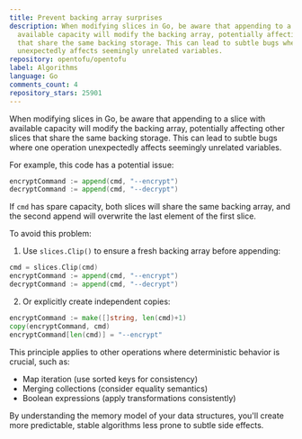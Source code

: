 ```yaml
---
title: Prevent backing array surprises
description: When modifying slices in Go, be aware that appending to a slice with
  available capacity will modify the backing array, potentially affecting other slices
  that share the same backing storage. This can lead to subtle bugs where one operation
  unexpectedly affects seemingly unrelated variables.
repository: opentofu/opentofu
label: Algorithms
language: Go
comments_count: 4
repository_stars: 25901
---
```


When modifying slices in Go, be aware that appending to a slice with available capacity will modify the backing array, potentially affecting other slices that share the same backing storage. This can lead to subtle bugs where one operation unexpectedly affects seemingly unrelated variables.

For example, this code has a potential issue:

```go
encryptCommand := append(cmd, "--encrypt") 
decryptCommand := append(cmd, "--decrypt")
```

If `cmd` has spare capacity, both slices will share the same backing array, and the second append will overwrite the last element of the first slice.

To avoid this problem:
1. Use `slices.Clip()` to ensure a fresh backing array before appending:
```go
cmd = slices.Clip(cmd)
encryptCommand := append(cmd, "--encrypt")
decryptCommand := append(cmd, "--decrypt")
```

2. Or explicitly create independent copies:
```go
encryptCommand := make([]string, len(cmd)+1)
copy(encryptCommand, cmd)
encryptCommand[len(cmd)] = "--encrypt"
```

This principle applies to other operations where deterministic behavior is crucial, such as:
- Map iteration (use sorted keys for consistency)
- Merging collections (consider equality semantics)
- Boolean expressions (apply transformations consistently)

By understanding the memory model of your data structures, you'll create more predictable, stable algorithms less prone to subtle side effects.